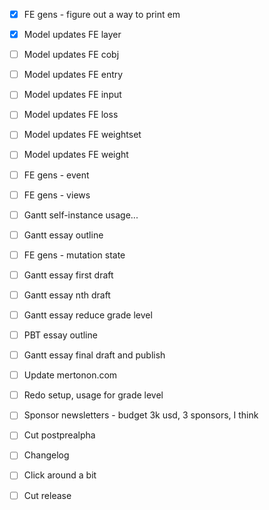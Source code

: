 - [x] FE gens - figure out a way to print em
- [x] Model updates FE layer
- [ ] Model updates FE cobj
- [ ] Model updates FE entry
- [ ] Model updates FE input
- [ ] Model updates FE loss
- [ ] Model updates FE weightset
- [ ] Model updates FE weight

- [ ] FE gens - event
- [ ] FE gens - views
- [ ] Gantt self-instance usage...
- [ ] Gantt essay outline

- [ ] FE gens - mutation state
- [ ] Gantt essay first draft

- [ ] Gantt essay nth draft
- [ ] Gantt essay reduce grade level
- [ ] PBT essay outline

- [ ] Gantt essay final draft and publish
- [ ] Update mertonon.com
- [ ] Redo setup, usage for grade level
- [ ] Sponsor newsletters - budget 3k usd, 3 sponsors, I think
- [ ] Cut postprealpha

- [ ] Changelog
- [ ] Click around a bit
- [ ] Cut release
